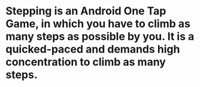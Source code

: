 # Stepping is an Android One Tap Game, in which you have to climb as many steps as possible by you. It is a quicked-paced and demands high concentration to climb as many steps.
